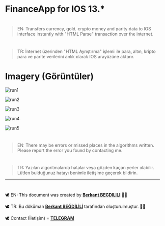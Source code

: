 # FinanceApp for IOS 13.*


#
> EN: Transfers currency, gold, crypto money and parity data to IOS interface instantly with "HTML Parse" transaction over the internet.
#
> TR: İnternet üzerinden "HTML Ayrıştırma" işlemi ile para, altın, kripto para ve parite verilerini anlık olarak IOS arayüzüne aktarır.



# Imagery (Görüntüler)
![run1](https://github.com/berkantbegdilili/FinanceApp/blob/master/img/openMode-1.png)
 
![run2](https://github.com/berkantbegdilili/FinanceApp/blob/master/img/openMode-2.png)

![run3](https://github.com/berkantbegdilili/FinanceApp/blob/master/img/openMode-3.png)

![run4](https://github.com/berkantbegdilili/FinanceApp/blob/master/img/openMode-4.png)

![run5](https://github.com/berkantbegdilili/FinanceApp/blob/master/img/darkMode-1.png)
 

#
> EN: There may be errors or missed places in the algorithms written. Please report the error you found by contacting me.
#
> TR: Yazılan algoritmalarda hatalar veya gözden kaçan yerler olabilir. Lütfen bulduğunuz hatayı benimle iletişime geçerek bildirin.

________________________________
#
🕊 EN: This document was created by [**Berkant BEGDILILI**](https://www.linkedin.com/in/berkantbegdilili/ "LinkedIN: berkantbegdilili")  ✌🏼

🕊 TR: Bu döküman [**Berkant BEĞDİLİLİ**](https://www.linkedin.com/in/berkantbegdilili/ "LinkedIN: berkantbegdilili") tarafından oluşturulmuştur. ✌🏼

🕊 Contact (İletişim) = [**TELEGRAM**](https://t.me/berkantbegdilili/ "Telegram: @berkantbegdilili")





